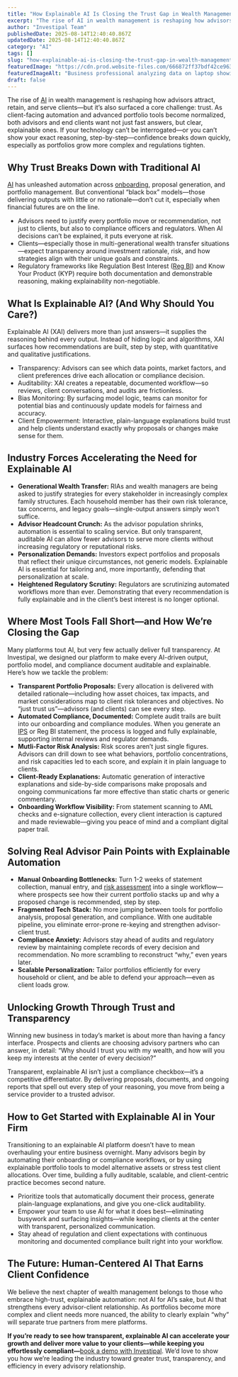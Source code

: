 ```yaml
---
title: "How Explainable AI Is Closing the Trust Gap in Wealth Management"
excerpt: "The rise of AI in wealth management is reshaping how advisors attract, retain, and serve clients-but it’s also surfaced a core challenge: trust."
author: "Investipal Team"
publishedDate: 2025-08-14T12:40:40.867Z
updatedDate: 2025-08-14T12:40:40.867Z
category: "AI"
tags: []
slug: "how-explainable-ai-is-closing-the-trust-gap-in-wealth-management"
featuredImage: "https://cdn.prod.website-files.com/666872ff37bdf42ce9637d77/689d91cfed4da7853f72b7e4_pexels-photo-6153354.jpeg"
featuredImageAlt: "Business professional analyzing data on laptop showing AI-driven wealth management transparency and trust"
draft: false
---
```

<p>The rise of <a href="/blog/ai">AI</a> in wealth management is reshaping how advisors attract, retain, and serve clients—but it’s also surfaced a core challenge: trust. As client-facing automation and advanced portfolio tools become normalized, both advisors and end clients want not just fast answers, but clear, explainable ones. If your technology can’t be interrogated—or you can’t show your exact reasoning, step-by-step—confidence breaks down quickly, especially as portfolios grow more complex and regulations tighten.</p>

<h2>Why Trust Breaks Down with Traditional AI</h2>
<p><a href="/blog/ai">AI</a> has unleashed automation across <a href="/blog/onboarding">onboarding</a>, proposal generation, and portfolio management. But conventional “black box” models—those delivering outputs with little or no rationale—don’t cut it, especially when financial futures are on the line.</p>
<ul><li>Advisors need to justify every portfolio move or recommendation, not just to clients, but also to compliance officers and regulators. When AI decisions can’t be explained, it puts everyone at risk.</li><li>Clients—especially those in multi-generational wealth transfer situations—expect transparency around investment rationale, risk, and how strategies align with their unique goals and constraints.</li><li>Regulatory frameworks like Regulation Best Interest (<a href="/features/regulation-best-interest-generator">Reg BI</a>) and Know Your Product (KYP) require both documentation and demonstrable reasoning, making explainability non-negotiable.</li></ul>

<h2>What Is Explainable AI? (And Why Should You Care?)</h2>
<p>Explainable AI (XAI) delivers more than just answers—it supplies the reasoning behind every output. Instead of hiding logic and algorithms, XAI surfaces how recommendations are built, step by step, with quantitative and qualitative justifications.</p>
<ul><li>Transparency: Advisors can see which data points, market factors, and client preferences drive each allocation or compliance decision.</li><li>Auditability: XAI creates a repeatable, documented workflow—so reviews, client conversations, and audits are frictionless.</li><li>Bias Monitoring: By surfacing model logic, teams can monitor for potential bias and continuously update models for fairness and accuracy.</li><li>Client Empowerment: Interactive, plain-language explanations build trust and help clients understand exactly why proposals or changes make sense for them.</li></ul>

<h2>Industry Forces Accelerating the Need for Explainable AI</h2>
<ul><li><strong>Generational Wealth Transfer:</strong> RIAs and wealth managers are being asked to justify strategies for every stakeholder in increasingly complex family structures. Each household member has their own risk tolerance, tax concerns, and legacy goals—single-output answers simply won’t suffice.</li><li><strong>Advisor Headcount Crunch:</strong> As the advisor population shrinks, automation is essential to scaling service. But only transparent, auditable AI can allow fewer advisors to serve more clients without increasing regulatory or reputational risks.</li><li><strong>Personalization Demands:</strong> Investors expect portfolios and proposals that reflect their unique circumstances, not generic models. Explainable AI is essential for tailoring and, more importantly, defending that personalization at scale.</li><li><strong>Heightened Regulatory Scrutiny:</strong> Regulators are scrutinizing automated workflows more than ever. Demonstrating that every recommendation is fully explainable and in the client’s best interest is no longer optional.</li></ul>

<h2>Where Most Tools Fall Short—and How We’re Closing the Gap</h2>
<p>Many platforms tout AI, but very few actually deliver full transparency. At Investipal, we designed our platform to make every AI-driven output, portfolio model, and compliance document auditable and explainable. Here’s how we tackle the problem:</p>
<ul><li><strong>Transparent Portfolio Proposals:</strong> Every allocation is delivered with detailed rationale—including how asset choices, tax impacts, and market considerations map to client risk tolerances and objectives. No “just trust us”—advisors (and clients) can see every step.</li><li><strong>Automated Compliance, Documented:</strong> Complete audit trails are built into our onboarding and compliance modules. When you generate an <a href="/features/investment-policy-statements">IPS</a> or Reg BI statement, the process is logged and fully explainable, supporting internal reviews and regulator demands.</li><li><strong>Mutli-Factor Risk Analysis:</strong> Risk scores aren’t just single figures. Advisors can drill down to see what behaviors, portfolio concentrations, and risk capacities led to each score, and explain it in plain language to clients.</li><li><strong>Client-Ready Explanations:</strong> Automatic generation of interactive explanations and side-by-side comparisons make proposals and ongoing communications far more effective than static charts or generic commentary.</li><li><strong>Onboarding Workflow Visibility:</strong> From statement scanning to AML checks and e-signature collection, every client interaction is captured and made reviewable—giving you peace of mind and a compliant digital paper trail.</li></ul>

<h2>Solving Real Advisor Pain Points with Explainable Automation</h2>
<ul><li><strong>Manual Onboarding Bottlenecks:</strong> Turn 1-2 weeks of statement collection, manual entry, and <a href="/features/risk-management">risk assessment</a> into a single workflow—where prospects see how their current portfolio stacks up and why a proposed change is recommended, step by step.</li><li><strong>Fragmented Tech Stack:</strong> No more jumping between tools for portfolio analysis, proposal generation, and compliance. With one auditable pipeline, you eliminate error-prone re-keying and strengthen advisor-client trust.</li><li><strong>Compliance Anxiety:</strong> Advisors stay ahead of audits and regulatory review by maintaining complete records of every decision and recommendation. No more scrambling to reconstruct “why,” even years later.</li><li><strong>Scalable Personalization:</strong> Tailor portfolios efficiently for every household or client, and be able to defend your approach—even as client loads grow.</li></ul>

<h2>Unlocking Growth Through Trust and Transparency</h2>
<p>Winning new business in today’s market is about more than having a fancy interface. Prospects and clients are choosing advisory partners who can answer, in detail: “Why should I trust you with my wealth, and how will you keep my interests at the center of every decision?”</p>
<p>Transparent, explainable AI isn’t just a compliance checkbox—it’s a competitive differentiator. By delivering proposals, documents, and ongoing reports that spell out every step of your reasoning, you move from being a service provider to a trusted advisor.</p>

<h2>How to Get Started with Explainable AI in Your Firm</h2>
<p>Transitioning to an explainable AI platform doesn’t have to mean overhauling your entire business overnight. Many advisors begin by automating their onboarding or compliance workflows, or by using explainable portfolio tools to model alternative assets or stress test client allocations. Over time, building a fully auditable, scalable, and client-centric practice becomes second nature.</p>
<ul><li>Prioritize tools that automatically document their process, generate plain-language explanations, and give you one-click auditability.</li><li>Empower your team to use AI for what it does best—eliminating busywork and surfacing insights—while keeping clients at the center with transparent, personalized communication.</li><li>Stay ahead of regulation and client expectations with continuous monitoring and documented compliance built right into your workflow.</li></ul>

<h2>The Future: Human-Centered AI That Earns Client Confidence</h2>
<p>We believe the next chapter of wealth management belongs to those who embrace high-trust, explainable automation: not AI for AI’s sake, but AI that strengthens every advisor-client relationship. As portfolios become more complex and client needs more nuanced, the ability to clearly explain “why” will separate true partners from mere platforms.</p>

<p><strong>If you’re ready to see how transparent, explainable AI can accelerate your growth and deliver more value to your clients—while keeping you effortlessly compliant—</strong><a href="/book-a-demo">book a demo with Investipal</a>. We’d love to show you how we’re leading the industry toward greater trust, transparency, and efficiency in every advisory relationship.</p>
